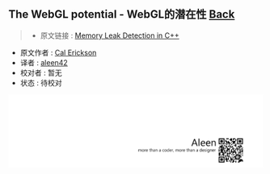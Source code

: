 ## The WebGL potential - WebGL的潜在性 [**Back**](./../translation.md)

> * 原文链接 : [Memory Leak Detection in C++](http://typedarray.org/the-webgl-potential/)
* 原文作者 : [Cal Erickson](http://www.linuxjournal.com/user/801087)
* 译者 : [aleen42](https://github.com/aleen42) 
* 校对者 : 暂无
* 状态 : 待校对


<a href="http://aleen42.github.io/" target="_blank" ><img src="./../../pic/tail.gif"></a>
